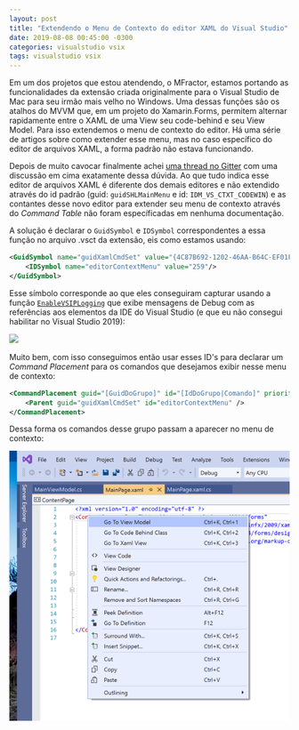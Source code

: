 ```yaml
---
layout: post
title: "Extendendo o Menu de Contexto do editor XAML do Visual Studio"
date: 2019-08-08 00:45:00 -0300
categories: visualstudio vsix
tags: visualstudio vsix
---
```


Em um dos projetos que estou atendendo, o MFractor, estamos portando as funcionalidades da extensão criada originalmente para o Visual Studio de Mac para seu irmão mais velho no Windows. Uma dessas funções são os atalhos do MVVM que, em um projeto do Xamarin.Forms, permitem alternar rapidamente entre o XAML de uma View seu code-behind e seu View Model. Para isso extendemos o menu de contexto do editor. Há uma série de artigos sobre como extender esse menu, mas no caso específico do editor de arquivos XAML, a forma padrão não estava funcionando.

Depois de muito cavocar finalmente achei [uma thread no Gitter](https://gitter.im/Microsoft/extendvs/archives/2016/05/19) com uma discussão em cima exatamente dessa dúvida. Ao que tudo indica esse editor de arquivos XAML é diferente dos demais editores e não extendido através do id padrão (guid: `guidSHLMainMenu` e id: `IDM_VS_CTXT_CODEWIN`) e as contantes desse novo editor para extender seu menu de contexto através do _Command Table_ não foram específicadas em nenhuma documentação.

A solução é declarar o `GuidSymbol` e `IDSymbol` correspondentes a essa função no arquivo .vsct da extensão, eis como estamos usando:

```xml
<GuidSymbol name="guidXamlCmdSet" value="{4C87B692-1202-46AA-B64C-EF01FAEC53DA}">
    <IDSymbol name="editorContextMenu" value="259"/>
</GuidSymbol>
```

Esse símbolo corresponde ao que eles conseguiram capturar usando a função [`EnableVSIPLogging`](https://blogs.msdn.microsoft.com/dr._ex/2007/04/17/using-enablevsiplogging-to-identify-menus-and-commands-with-vs-2005-sp1/) que exibe mensagens de Debug com as referências aos elementos da IDE do Visual Studio (e que eu não consegui habilitar no Visual Studio 2019):

![](https://files.gitter.im/Microsoft/extendvs/OEup/blob)

Muito bem, com isso conseguimos então usar esses ID's para declarar um _Command Placement_ para os comandos que desejamos exibir nesse menu de contexto:

```xml
<CommandPlacement guid="[GuidDoGrupo]" id="[IdDoGrupo|Comando]" priority="0x0001">
    <Parent guid="guidXamlCmdSet" id="editorContextMenu" />
</CommandPlacement>
```

Dessa forma os comandos desse grupo passam a aparecer no menu de contexto:

![](/assets/images/mvvm-shortcuts-xaml.png)
